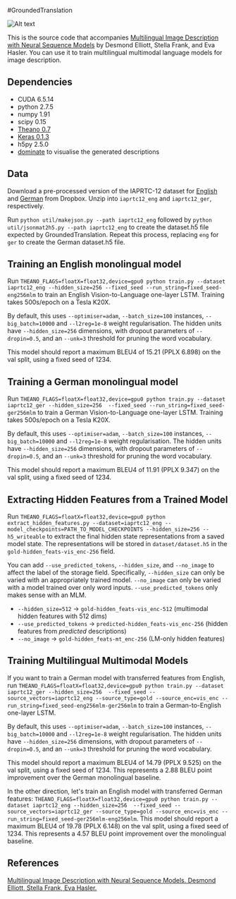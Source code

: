 #GroundedTranslation

![Alt text](https://staff.fnwi.uva.nl/d.elliott/GroundedTranslation/overview.png?raw=true "Optional Title")

This is the source code that accompanies [Multilingual Image Description with Neural Sequence Models](http://arxiv.org/abs/1510.04709) by Desmond Elliott, Stella Frank, and Eva Hasler. You can use it to train multilingual multimodal language models for image description.

Dependencies
---

* CUDA 6.5.14
* python 2.7.5
* numpy 1.91
* scipy 0.15
* [Theano 0.7](https://github.com/Theano/Theano/tree/rel-0.7)
* [Keras 0.1.3](https://github.com/fchollet/keras/tree/0.1.3)
* h5py 2.5.0
* [dominate](https://github.com/Knio/dominate) to visualise the generated descriptions

Data
---

Download a pre-processed version of the IAPRTC-12 dataset for [English](https://www.dropbox.com/s/lmpjbbozuaebisj/eng.tar.gz) and [German](https://www.dropbox.com/s/u6d9tt88ncst5da/ger.tar.gz) from Dropbox. Unzip into `iaprtc12_eng` and `iaprtc12_ger`, respectively.

Run `python util/makejson.py --path iaprtc12_eng` followed by `python util/jsonmat2h5.py --path iaprtc12_eng` to create the dataset.h5 file expected by GroundedTranslation. Repeat this process, replacing `eng` for `ger` to create the German dataset.h5 file.

Training an English monolingual model
---

Run `THEANO_FLAGS=floatX=float32,device=gpu0 python train.py --dataset iaprtc12_eng --hidden_size=256 --fixed_seed --run_string=fixed_seed-eng256mlm` to train an English Vision-to-Language one-layer LSTM. Training takes 500s/epoch on a Tesla K20X.

By default, this uses `--optimiser=adam`, `--batch_size=100` instances, `--big_batch=10000` and `--l2reg=1e-8` weight regularisation. The hidden units have `--hidden_size=256` dimensions, with dropout parameters of `--dropin=0.5`, and an `--unk=3` threshold for pruning the word vocabulary. 

This model should report a maximum BLEU4 of 15.21 (PPLX 6.898) on the val split, using a fixed seed of 1234.

Training a German monolingual model
---

Run `THEANO_FLAGS=floatX=float32,device=gpu0 python train.py --dataset iaprtc12_ger --hidden_size=256  --fixed_seed --run_string=fixed_seed-ger256mlm` to train a German Vision-to-Language one-layer LSTM. Training takes 500s/epoch on a Tesla K20X.

By default, this uses `--optimiser=adam`, `--batch_size=100` instances, `--big_batch=10000` and `--l2reg=1e-8` weight regularisation. The hidden units have `--hidden_size=256` dimensions, with dropout parameters of `--dropin=0.5`, and an `--unk=3` threshold for pruning the word vocabulary. 

This model should report a maximum BLEU4 of 11.91 (PPLX 9.347) on the val split, using a fixed seed of 1234.

Extracting Hidden Features from a Trained Model
---

Run `THEANO_FLAGS=floatX=float32,device=gpu0 python extract_hidden_features.py --dataset=iaprtc12_eng --model_checkpoints=PATH_TO_MODEL_CHECKPOINTS --hidden_size=256 --h5_writeable` to extract the final hidden state representations from a saved model state. The representations will be stored in `dataset/dataset.h5` in the `gold-hidden_feats-vis_enc-256` field.

You can add `--use_predicted_tokens`, `--hidden_size`, and `--no_image` to affect the label of the storage field. Specifically, `--hidden_size` can only be varied with an appropriately trained model. `--no_image` can only be varied with a model trained over only word inputs. `--use_predicted_tokens` only makes sense with an MLM.

* `--hidden_size=512` -> `gold-hidden_feats-vis_enc-512` (multimodal hidden features with 512 dims)
* `--use_predicted_tokens` -> `predicted-hidden_feats-vis_enc-256` (hidden features from *predicted* descriptions)
* `--no_image` -> `gold-hidden_feats-mt_enc-256` (LM-only hidden features)

Training Multilingual Multimodal Models
---

If you want to train a German model with transferred features from English, run `THEANO_FLAGS=floatX=float32,device=gpu0 python train.py --dataset iaprtc12_ger --hidden_size=256  --fixed_seed --source_vectors=iaprtc12_eng --source_type=gold --source_enc=vis_enc --run_string=fixed_seed-eng256mlm-ger256mlm` to train a German-to-English one-layer LSTM.

By default, this uses `--optimiser=adam`, `--batch_size=100` instances, `--big_batch=10000` and `--l2reg=1e-8` weight regularisation. The hidden units have `--hidden_size=256` dimensions, with dropout parameters of `--dropin=0.5`, and an `--unk=3` threshold for pruning the word vocabulary.

This model should report a maximum BLEU4 of 14.79 (PPLX 9.525) on the val split, using a fixed seed of 1234. This represents a 2.88 BLEU point improvement over the German monolingual baseline.

In the other direction, let's train an English model with transferred German features: `THEANO_FLAGS=floatX=float32,device=gpu0 python train.py --dataset iaprtc12_eng --hidden_size=256  --fixed_seed --source_vectors=iaprtc12_ger --source_type=gold --source_enc=vis_enc --run_string=fixed_seed-ger256mlm-eng256mlm`. This model should report a maximum BLEU4 of 19.78 (PPLX 6.148) on the val split, using a fixed seed of 1234. This represents a 4.57 BLEU point improvement over the monolingual baseline.

References
---

[Multilingual Image Description with Neural Sequence Models. Desmond Elliott, Stella Frank, Eva Hasler.](http://arxiv.org/abs/1510.04709)
